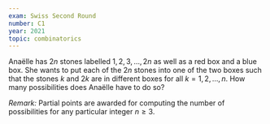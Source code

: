 ```yaml
---
exam: Swiss Second Round
number: C1
year: 2021
topic: combinatorics
---
```


Anaëlle has $2n$ stones labelled $1,2,3,\ldots,2n$ as well as a red box and a blue box. She wants to put each of the $2n$ stones into one of the two boxes such that the stones $k$ and $2k$ are in different boxes for all $k=1,2,\dots,n$. How many possibilities does Anaëlle have to do so?

*Remark:* Partial points are awarded for computing the number of possibilities for any particular integer $n \geq 3$.

